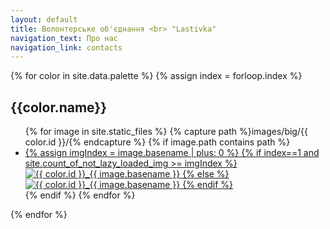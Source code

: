 ```yaml
---
layout: default
title: Bолонтерське об'єднання <br> "Lastivka"
navigation_text: Про нас
navigation_link: contacts
---
```

<div class="container">
  {% for color in site.data.palette %}
  {% assign index = forloop.index %}
    <h2>{{color.name}}</h2>
    <ul class="image-gallery">
      {% for image in site.static_files %}
        {% capture path %}images/big/{{ color.id }}/{% endcapture %}
        {% if image.path contains path %}
          <li>
            <a href="{{ site.baseurl }}{{ image.path }}">
              {% assign imgIndex = image.basename | plus: 0 %}
              {% if index==1 and site.count_of_not_lazy_loaded_img >= imgIndex %}
                <img src="{{ site.baseurl }}{{ image.path | replace: 'big', 'small'}}" alt="{{ color.id }}_{{ image.basename }}"/>
              {% else %}
                <img loading="lazy" src="{{ site.baseurl }}{{ image.path | replace: 'big', 'small'}}" alt="{{ color.id }}_{{ image.basename }}"/>
              {% endif %}
            </a>
          </li>
        {% endif %}
      {% endfor %}
    </ul>
  {% endfor %}
</div>
